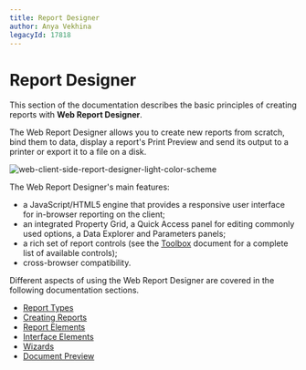 ```yaml
---
title: Report Designer
author: Anya Vekhina
legacyId: 17818
---
```

# Report Designer
This section of the documentation describes the basic principles of creating reports with **Web Report Designer**.

The Web Report Designer allows you to create new reports from scratch, bind them to data, display a report's Print Preview and send its output to a printer or export it to a file on a disk.

![web-client-side-report-designer-light-color-scheme](../images/img24693.png)

The Web Report Designer's main features:
* a JavaScript/HTML5 engine that provides a responsive user interface for in-browser reporting on the client;
* an integrated Property Grid, a Quick Access panel for editing commonly used options, a Data Explorer and Parameters panels;
* a rich set of report controls (see the [Toolbox](report-designer/interface-elements/toolbox.md) document for a complete list of available controls);
* cross-browser compatibility.

Different aspects of using the Web Report Designer are covered in the following documentation sections.
* [Report Types](report-designer/report-types.md)
* [Creating Reports](report-designer/creating-reports.md)
* [Report Elements](report-designer/report-elements.md)
* [Interface Elements](report-designer/interface-elements.md)
* [Wizards](report-designer/wizards.md)
* [Document Preview](report-designer/document-preview.md)